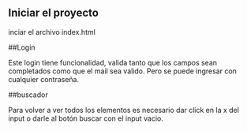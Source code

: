 ## Iniciar el proyecto

inciar el archivo index.html

##Login

Este login tiene funcionalidad, valida tanto que los campos sean completados como que el mail sea valido. Pero se puede ingresar con cualquier contraseña.

##buscador

Para volver a ver todos los elementos es necesario dar click en la x del input o darle al botón buscar con el input vacio.